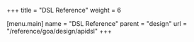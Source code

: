 +++
title = "DSL Reference"
weight = 6

[menu.main]
name = "DSL Reference"
parent = "design"
url = "/reference/goa/design/apidsl"
+++
